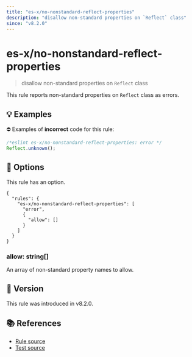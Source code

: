 ```yaml
---
title: "es-x/no-nonstandard-reflect-properties"
description: "disallow non-standard properties on `Reflect` class"
since: "v8.2.0"
---
```


# es-x/no-nonstandard-reflect-properties
> disallow non-standard properties on `Reflect` class

This rule reports non-standard properties on `Reflect` class as errors.

## 💡 Examples

⛔ Examples of **incorrect** code for this rule:

<eslint-playground type="bad">

```js
/*eslint es-x/no-nonstandard-reflect-properties: error */
Reflect.unknown();
```

</eslint-playground>

## 🔧 Options

This rule has an option.

```jsonc
{
  "rules": {
    "es-x/no-nonstandard-reflect-properties": [
      "error",
      {
        "allow": []
      }
    ]
  }
}
```

### allow: string[]

An array of non-standard property names to allow.

## 🚀 Version

This rule was introduced in v8.2.0.

## 📚 References

- [Rule source](https://github.com/eslint-community/eslint-plugin-es-x/blob/master/lib/rules/no-nonstandard-reflect-properties.js)
- [Test source](https://github.com/eslint-community/eslint-plugin-es-x/blob/master/tests/lib/rules/no-nonstandard-reflect-properties.js)
